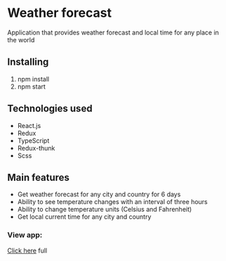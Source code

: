 # Weather forecast

Application that provides weather forecast and local time for any place in the world

## Installing

1. npm install
2. npm start

## Technologies used

- React.js
- Redux
- TypeScript
- Redux-thunk
- Scss

## Main features

- Get weather forecast for any city and country for 6 days
- Ability to see temperature changes with an interval of three hours
- Ability to change temperature units (Celsius and Fahrenheit)
- Get local current time for any city and country

### View app:

[Click here](https://josephdevart.github.io/weather-forecast) full
